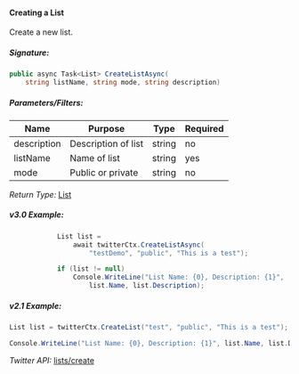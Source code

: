 #### Creating a List

Create a new list.

##### Signature:

```c#
public async Task<List> CreateListAsync(
    string listName, string mode, string description)
```

##### Parameters/Filters:

| Name | Purpose | Type | Required |
|------|---------|------|----------|
| description | Description of list | string | no |
| listName | Name of list | string | yes |
| mode | Public or private | string | no |

*Return Type:* [List](../LINQ-to-Twitter-Entities/List-Entity.md)

##### v3.0 Example:

```c#
            List list = 
                await twitterCtx.CreateListAsync(
                    "testDemo", "public", "This is a test");

            if (list != null)
                Console.WriteLine("List Name: {0}, Description: {1}",
                    list.Name, list.Description);
```

##### v2.1 Example:

```c#
List list = twitterCtx.CreateList("test", "public", "This is a test");

Console.WriteLine("List Name: {0}, Description: {1}", list.Name, list.Description);
```

*Twitter API:* [lists/create](https://developer.twitter.com/en/docs/accounts-and-users/create-manage-lists/api-reference/post-lists-create)